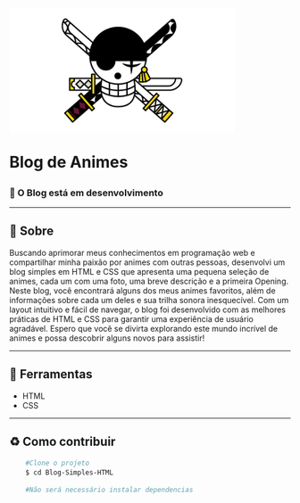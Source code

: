 <h1 aling="center">
    <img width="80%" src="./assets/img/logo.png" >
    <p>Blog de Animes</p>
</h1>

### 🚧 O Blog está em desenvolvimento 
<hr>

## 📕 Sobre
Buscando aprimorar meus conhecimentos em programação web e compartilhar minha paixão por animes com outras pessoas, desenvolvi um blog simples em HTML e CSS que apresenta uma pequena seleção de animes, cada um com uma foto, uma breve descrição e a primeira Opening. Neste blog, você encontrará alguns dos meus  animes favoritos, além de informações sobre cada um deles e sua trilha sonora inesquecível. Com um layout intuitivo e fácil de navegar, o blog foi desenvolvido com as melhores práticas de HTML e CSS para garantir uma experiência de usuário agradável. Espero que você se divirta explorando este mundo incrível de animes e possa descobrir alguns novos para assistir!
<hr>

## 🔨 Ferramentas

- HTML
- CSS

<hr>

## ♻️ Como contribuir

```bash
    #Clone o projeto
    $ cd Blog-Simples-HTML
```
```bash
    #Não será necessário instalar dependencias
```


